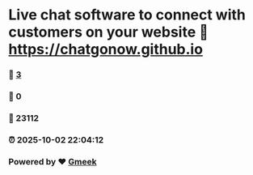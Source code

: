 # Live chat software to connect with customers on your website :link: https://chatgonow.github.io 
### :page_facing_up: [3](https://chatgonow.github.io/tag.html) 
### :speech_balloon: 0 
### :hibiscus: 23112 
### :alarm_clock: 2025-10-02 22:04:12 
### Powered by :heart: [Gmeek](https://github.com/Meekdai/Gmeek)
